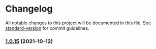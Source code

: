 # Changelog

All notable changes to this project will be documented in this file. See [standard-version](https://github.com/conventional-changelog/standard-version) for commit guidelines.

### [1.0.15](https://github.com/yangdm2015/webpack_script_cross/compare/v1.0.14...v1.0.15) (2021-10-12)
